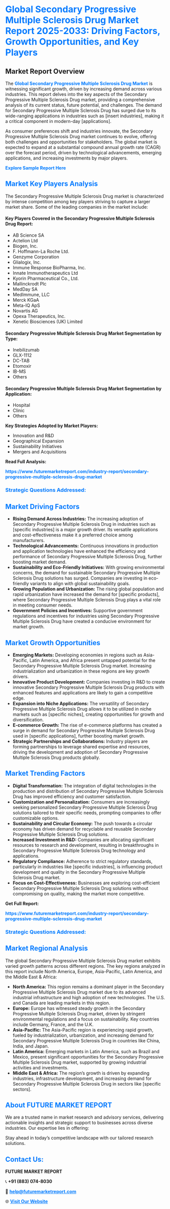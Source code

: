 <h1 style="color: #007BFF;">Global Secondary Progressive Multiple Sclerosis Drug Market Report 2025-2033: Driving Factors, Growth Opportunities, and Key Players</h1>

<section id="overview">
<h2>Market Report Overview</h2>
<p>The <a href="https://www.futuremarketreport.com/industry-report/secondary-progressive-multiple-sclerosis-drug-market" style="color: #007BFF; text-decoration: none;"><strong>Global Secondary Progressive Multiple Sclerosis Drug Market</strong></a> is witnessing significant growth, driven by increasing demand across various industries. This report delves into the key aspects of the Secondary Progressive Multiple Sclerosis Drug market, providing a comprehensive analysis of its current status, future potential, and challenges. The demand for Secondary Progressive Multiple Sclerosis Drug has surged due to its wide-ranging applications in industries such as [insert industries], making it a critical component in modern-day [applications].</p>
<p>As consumer preferences shift and industries innovate, the Secondary Progressive Multiple Sclerosis Drug market continues to evolve, offering both challenges and opportunities for stakeholders. The global market is expected to expand at a substantial compound annual growth rate (CAGR) over the forecast period, driven by technological advancements, emerging applications, and increasing investments by major players.</p>
</section>

<section id="overview">
<p><a href="https://www.futuremarketreport.com/request-sample/reportId=52858" style="color: #007BFF; text-decoration: none;"><strong>Explore Sample Report Here</strong></a></p>
</section>

<section id="key-players">
<h2 style="color: #007BFF;">Market Key Players Analysis</h2>
<p>The Secondary Progressive Multiple Sclerosis Drug market is characterized by intense competition among key players striving to capture a larger market share. Some of the leading companies in the market include:</p>
<h4>Key Players Covered in the Secondary Progressive Multiple Sclerosis Drug Report:</h4>
<ul><li>AB Science SA</li><li>Actelion Ltd</li><li>Biogen, Inc.</li><li>F. Hoffmann-La Roche Ltd.</li><li>Genzyme Corporation</li><li>Glialogix, Inc.</li><li>Immune Response BioPharma, Inc.</li><li>Innate Immunotherapeutics Ltd</li><li>Kyorin Pharmaceutical Co., Ltd.</li><li>Mallinckrodt Plc</li><li>MedDay SA</li><li>MedImmune, LLC</li><li>Merck KGaA</li><li>Meta-IQ ApS</li><li>Novartis AG</li><li>Opexa Therapeutics, Inc.</li><li>Xenetic Biosciences (UK) Limited</li></ul>
<h4>Secondary Progressive Multiple Sclerosis Drug Market Segmentation by Type:</h4>
<ul><li>Inebilizumab</li><li>GLX-1112</li><li>DC-TAB</li><li>Etomoxir</li><li>IB-MS</li><li>Others</li></ul>

<h4>Secondary Progressive Multiple Sclerosis Drug Market Segmentation by Application:</h4>
<ul><li>Hospital</li><li>Clinic</li><li>Others</li></ul>
<p><strong>Key Strategies Adopted by Market Players:</strong></p>
<ul>
<li>Innovation and R&D</li>
<li>Geographical Expansion</li>
<li>Sustainability Initiatives</li>
<li>Mergers and Acquisitions</li>
</ul>
</section>

<section>
<p><strong>Read Full Analysis: </strong></p><a href="https://www.futuremarketreport.com/industry-report/secondary-progressive-multiple-sclerosis-drug-market" style="color: #007BFF; text-decoration: none;"><strong>https://www.futuremarketreport.com/industry-report/secondary-progressive-multiple-sclerosis-drug-market</strong></a>
<h3 style="color: #007BFF;">Strategic Questions Addressed:</h3>
</section>

<section id="driving-factors">
<h2 style="color: #007BFF;">Market Driving Factors</h2>
<ul>
<li><strong>Rising Demand Across Industries:</strong> The increasing adoption of Secondary Progressive Multiple Sclerosis Drug in industries such as [specific industries] is a major growth driver. Its versatile applications and cost-effectiveness make it a preferred choice among manufacturers.</li>
<li><strong>Technological Advancements:</strong> Continuous innovations in production and application technologies have enhanced the efficiency and performance of Secondary Progressive Multiple Sclerosis Drug, further boosting market demand.</li>
<li><strong>Sustainability and Eco-Friendly Initiatives:</strong> With growing environmental concerns, the demand for sustainable Secondary Progressive Multiple Sclerosis Drug solutions has surged. Companies are investing in eco-friendly variants to align with global sustainability goals.</li>
<li><strong>Growing Population and Urbanization:</strong> The rising global population and rapid urbanization have increased the demand for [specific products], where Secondary Progressive Multiple Sclerosis Drug plays a vital role in meeting consumer needs.</li>
<li><strong>Government Policies and Incentives:</strong> Supportive government regulations and incentives for industries using Secondary Progressive Multiple Sclerosis Drug have created a conducive environment for market growth.</li>
</ul>
</section>

<section id="growth-opportunities">
<h2 style="color: #007BFF;">Market Growth Opportunities</h2>
<ul>
<li><strong>Emerging Markets:</strong> Developing economies in regions such as Asia-Pacific, Latin America, and Africa present untapped potential for the Secondary Progressive Multiple Sclerosis Drug market. Increasing industrialization and urbanization in these regions are key growth drivers.</li>
<li><strong>Innovative Product Development:</strong> Companies investing in R&D to create innovative Secondary Progressive Multiple Sclerosis Drug products with enhanced features and applications are likely to gain a competitive edge.</li>
<li><strong>Expansion into Niche Applications:</strong> The versatility of Secondary Progressive Multiple Sclerosis Drug allows it to be utilized in niche markets such as [specific niches], creating opportunities for growth and diversification.</li>
<li><strong>E-commerce Growth:</strong> The rise of e-commerce platforms has created a surge in demand for Secondary Progressive Multiple Sclerosis Drug used in [specific applications], further boosting market growth.</li>
<li><strong>Strategic Partnerships and Collaborations:</strong> Industry players are forming partnerships to leverage shared expertise and resources, driving the development and adoption of Secondary Progressive Multiple Sclerosis Drug products globally.</li>
</ul>
</section>

<section id="trending-factors">
<h2 style="color: #007BFF;">Market Trending Factors</h2>
<ul>
<li><strong>Digital Transformation:</strong> The integration of digital technologies in the production and distribution of Secondary Progressive Multiple Sclerosis Drug has improved efficiency and customer satisfaction.</li>
<li><strong>Customization and Personalization:</strong> Consumers are increasingly seeking personalized Secondary Progressive Multiple Sclerosis Drug solutions tailored to their specific needs, prompting companies to offer customizable options.</li>
<li><strong>Sustainability and Circular Economy:</strong> The push towards a circular economy has driven demand for recyclable and reusable Secondary Progressive Multiple Sclerosis Drug solutions.</li>
<li><strong>Increased Investment in R&D:</strong> Companies are allocating significant resources to research and development, resulting in breakthroughs in Secondary Progressive Multiple Sclerosis Drug technology and applications.</li>
<li><strong>Regulatory Compliance:</strong> Adherence to strict regulatory standards, particularly in industries like [specific industries], is influencing product development and quality in the Secondary Progressive Multiple Sclerosis Drug market.</li>
<li><strong>Focus on Cost-Effectiveness:</strong> Businesses are exploring cost-efficient Secondary Progressive Multiple Sclerosis Drug solutions without compromising on quality, making the market more competitive.</li>
</ul>
</section>

<section>
<p><strong>Get Full Report: </strong></p><a href="https://www.futuremarketreport.com/industry-report/secondary-progressive-multiple-sclerosis-drug-market" style="color: #007BFF; text-decoration: none;"><strong>https://www.futuremarketreport.com/industry-report/secondary-progressive-multiple-sclerosis-drug-market</strong></a>
<h3 style="color: #007BFF;">Strategic Questions Addressed:</h3>
</section>


<section id="regional-analysis">
<h2 style="color: #007BFF;">Market Regional Analysis</h2>
<p>The global Secondary Progressive Multiple Sclerosis Drug market exhibits varied growth patterns across different regions. The key regions analyzed in this report include North America, Europe, Asia-Pacific, Latin America, and the Middle East & Africa:</p>
<ul>
<li><strong>North America:</strong> This region remains a dominant player in the Secondary Progressive Multiple Sclerosis Drug market due to its advanced industrial infrastructure and high adoption of new technologies. The U.S. and Canada are leading markets in this region.</li>
<li><strong>Europe:</strong> Europe has witnessed steady growth in the Secondary Progressive Multiple Sclerosis Drug market, driven by stringent environmental regulations and a focus on sustainability. Key countries include Germany, France, and the U.K.</li>
<li><strong>Asia-Pacific:</strong> The Asia-Pacific region is experiencing rapid growth, fueled by industrialization, urbanization, and increasing demand for Secondary Progressive Multiple Sclerosis Drug in countries like China, India, and Japan.</li>
<li><strong>Latin America:</strong> Emerging markets in Latin America, such as Brazil and Mexico, present significant opportunities for the Secondary Progressive Multiple Sclerosis Drug market, supported by growing industrial activities and investments.</li>
<li><strong>Middle East & Africa:</strong> The region’s growth is driven by expanding industries, infrastructure development, and increasing demand for Secondary Progressive Multiple Sclerosis Drug in sectors like [specific sectors].</li>
</ul>
</section>

<footer>
<h2 style="color: #007BFF;">About FUTURE MARKET REPORT</h2>
<p>We are a trusted name in market research and advisory services, delivering actionable insights and strategic support to businesses across diverse industries. Our expertise lies in offering:</p>

<p>Stay ahead in today’s competitive landscape with our tailored research solutions.</p>

<h2 style="color: #007BFF;">Contact Us:</h2>
<p><strong>FUTURE MARKET REPORT</strong></p>
<p>📞 <strong>+91 (883) 074-8030</strong></p>
<p>📧 <strong><a href="mailto:help@futuremarketreport.com" style="color: #007BFF;">help@futuremarketreport.com</a></strong></p>
<p>🌐 <strong><a href="https://www.futuremarketreport.com/" style="color: #007BFF;">Visit Our Website</a></strong></p>
</footer>